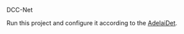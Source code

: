  D C C - N e t 

 Run this project and configure it according to the [AdelaiDet](#git.io/AdelaiDet).
